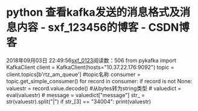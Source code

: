 # python 查看kafka发送的消息格式及消息内容 - sxf_123456的博客 - CSDN博客
2018年09月03日 22:49:56[sxf_0123](https://me.csdn.net/sxf_123456)阅读数：506
from pykafka import KafkaClient
client = KafkaClient(hosts="10.37.22.176:9092")
topic = client.topics[b'rtz_am_queue']    #topic名称
consumer = topic.get_simple_consumer()
for record in consumer:
    if record is not None:
        valuestr = record.value.decode()   #从bytes转为string类型
        # valuedict = eval(valuestr)
        # message = valuedict["message"]
        str_ = str(valuestr).split("|")
        if str_[3] == "34004":
            print(valuestr)
